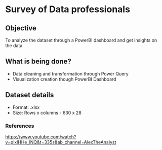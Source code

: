 # Survey of Data professionals

## Objective

To analyze the dataset through a PowerBI dashboard and get insights on the data

## What is being done?

* Data cleaning and transformation through Power Query
* Visualization creation though PowerBI Dashboard

## Dataset details

* Format: .xlsx
* Size: Rows x columns - 630 x 28



### References

https://www.youtube.com/watch?v=pixlHHe_lNQ&t=335s&ab_channel=AlexTheAnalyst  <br>


